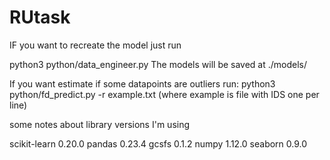 # RUtask
IF you want to recreate the model just run


python3 python/data_engineer.py
The models will be saved at ./models/


If you want estimate if some datapoints are outliers
run:
python3 python/fd_predict.py -r example.txt (where example is file with IDS one per line)


some notes about library versions I'm using

  scikit-learn             0.20.0 
  pandas                   0.23.4
  gcsfs                    0.1.2
  numpy                    1.12.0
  seaborn                  0.9.0
